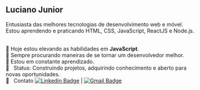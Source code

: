 
## Luciano Junior 
Entusiasta das melhores tecnologias de desenvolvimento web e móvel. <br/>
Estou aprendendo e praticando HTML, CSS, JavaScript, ReactJS e Node.js.

 <br/>🚀 Hoje estou elevando as habilidades em **JavaScript**.
 <br/>👀 Sempre procurando maneiras de se tornar um desenvolvedor melhor.
 <br/>💪 Estou em constante aprendizado.
 <br/> 💬  &nbsp; Status: Construindo projetos, adquirindo conhecimento e aberto para novas oportunidades.
 <br/> :email: &nbsp; Contato  [![Linkedin Badge](https://img.shields.io/badge/-LucianoJunior-blue?style=flat-square&logo=Linkedin&logoColor=white&link=https://www.linkedin.com/in/luciano-junior-dev/)](https://www.linkedin.com/in/luciano-junior-dev/) 
| 
[![Gmail Badge](https://img.shields.io/badge/-lucianojuniorarl@gmail.com-c14438?style=flat-square&logo=Gmail&logoColor=white&link=mailto:lucianojuniorarl@gmail.com)](mailto:lucianojuniorarl@gmail.com)

